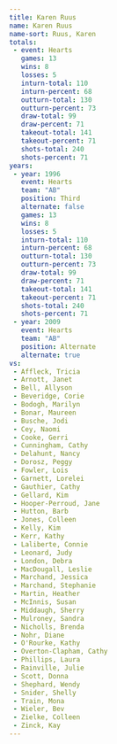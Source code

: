 ```yaml
---
title: Karen Ruus
name: Karen Ruus
name-sort: Ruus, Karen
totals:
 - event: Hearts
   games: 13
   wins: 8
   losses: 5
   inturn-total: 110
   inturn-percent: 68
   outturn-total: 130
   outturn-percent: 73
   draw-total: 99
   draw-percent: 71
   takeout-total: 141
   takeout-percent: 71
   shots-total: 240
   shots-percent: 71
years:
 - year: 1996
   event: Hearts
   team: "AB"
   position: Third
   alternate: false
   games: 13
   wins: 8
   losses: 5
   inturn-total: 110
   inturn-percent: 68
   outturn-total: 130
   outturn-percent: 73
   draw-total: 99
   draw-percent: 71
   takeout-total: 141
   takeout-percent: 71
   shots-total: 240
   shots-percent: 71
 - year: 2009
   event: Hearts
   team: "AB"
   position: Alternate
   alternate: true
vs:
 - Affleck, Tricia
 - Arnott, Janet
 - Bell, Allyson
 - Beveridge, Corie
 - Bodogh, Marilyn
 - Bonar, Maureen
 - Busche, Jodi
 - Cey, Naomi
 - Cooke, Gerri
 - Cunningham, Cathy
 - Delahunt, Nancy
 - Dorosz, Peggy
 - Fowler, Lois
 - Garnett, Lorelei
 - Gauthier, Cathy
 - Gellard, Kim
 - Hooper-Perroud, Jane
 - Hutton, Barb
 - Jones, Colleen
 - Kelly, Kim
 - Kerr, Kathy
 - Laliberte, Connie
 - Leonard, Judy
 - London, Debra
 - MacDougall, Leslie
 - Marchand, Jessica
 - Marchand, Stephanie
 - Martin, Heather
 - McInnis, Susan
 - Middaugh, Sherry
 - Mulroney, Sandra
 - Nicholls, Brenda
 - Nohr, Diane
 - O'Rourke, Kathy
 - Overton-Clapham, Cathy
 - Phillips, Laura
 - Rainville, Julie
 - Scott, Donna
 - Shephard, Wendy
 - Snider, Shelly
 - Train, Mona
 - Wieler, Bev
 - Zielke, Colleen
 - Zinck, Kay
---
```

